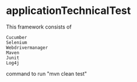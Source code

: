 # applicationTechnicalTest
This framework consists of  

    Cucumber 
    Selenium
    Webdrivermanager
    Maven
    Junit
    Log4j
    
 command to run "mvn clean test"   
 